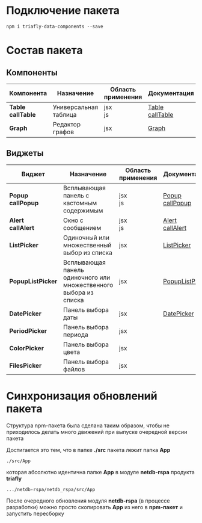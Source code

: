 # Подключение пакета

    npm i triafly-data-components --save

# Состав пакета
## Компоненты

| **Компонента**              | Назначение             | Область<br/>применения | Документация                                                       |
|-----------------------------|------------------------|------------------------|--------------------------------------------------------------------|
| **Table**<br/>**callTable** | Универсальная таблица  | jsx<br/>js             | [Table<br/>callTable](src/App/components/Table/doc/TABLE.md#table) |
| **Graph**                   | Редактор графов        | jsx                    | [Graph](src/App/components/Graph/doc/GRAPH.md#graph)               |

## Виджеты

| **Виджет**                  | Назначение                                                        | Область<br/>применения                                                     | Документация                                                                              |
|-----------------------------|-------------------------------------------------------------------|----------------------------------------------------------------------------|-------------------------------------------------------------------------------------------|
| **Popup**<br/>**callPopup** | Всплывающая панель с кастомным содержимым                         | jsx<br/>js                                                                 | [Popup<br/>callPopup](src/App/widgets/Popup/doc/POPUP.md#popup)                           |
| **Alert**<br/>**callAlert** | Окно с сообщением                                                 | jsx<br/>js                                                                 | [Alert<br/>callAlert](src/App/widgets/Alert/doc/ALERT.md#alert)                           |
| **ListPicker**              | Одиночный или множественный выбор из списка                       | jsx                                                                        | [ListPicker](src/App/widgets/ListPicker/doc/LISTPICKER.md#listpicker)                     |
| **PopupListPicker**         | Всплывающая панель одиночного или множественного выбора из списка | jsx                                                                        | [PopupListPicker](src/App/widgets/PopupListPicker/doc/POPUPLISTPICKER.md#popuplistpicker) |
| **DatePicker**              | Панель выбора даты                                                | jsx                                                                        | [DatePicker](src/App/widgets/DatePicker/doc/DATEPICKER.md#datepicker)                     |
| **PeriodPicker**            | Панель выбора периода                                             | jsx                                                                        |                                                                                           |
| **ColorPicker**             | Панель выбора цвета                                               | jsx                                                                        |                                                                                           |
| **FilesPicker**             | Панель выбора файлов                                              | jsx                                                                        |                                                                                           |

# Синхронизация обновлений пакета

Структура npm-пакета была сделана таким образом, чтобы
не приходилось делать много движений при выпуске очередной версии пакета

Достигается это тем, что в папке **./src** пакета лежит папка **App**

    ./src/App

которая
абсолютно идентична папке **App** в модуле **netdb-rspa** продукта **triafly**

    .../netdb-rspa/netdb_rspa/src/App

После очередного обновления модуля **netdb-rspa** (в процессе разработки)
можно просто скопировать **App** из него в **npm-пакет** и запустить пересборку




